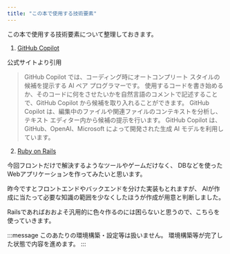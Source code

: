 ```yaml
---
title: "この本で使用する技術要素"
---
```


この本で使用する技術要素について整理しておきます。

1. [GitHub Copilot](https://docs.github.com/ja/copilot/overview-of-github-copilot/about-github-copilot-individual#github-copilot-%E3%81%AB%E3%81%A4%E3%81%84%E3%81%A6)

公式サイトより引用

> GitHub Copilot では、コーディング時にオートコンプリート スタイルの候補を提示する AI ペア プログラマーです。 使用するコードを書き始めるか、そのコードに何をさせたいかを自然言語のコメントで記述することで、GitHub Copilot から候補を取り入れることができます。 GitHub Copilot は、編集中のファイルや関連ファイルのコンテキストを分析し、テキスト エディター内から候補の提示を行います。 GitHub Copilot は、GitHub、OpenAI、Microsoft によって開発された生成 AI モデルを利用しています。



2. [Ruby on Rails](https://rubyonrails.org/)

今回フロントだけで解決するようなツールやゲームだけなく、
DBなどを使ったWebアプリケーションを作ってみたいと思います。

昨今ですとフロントエンドやバックエンドを分けた実装もとれますが、
AIが作成に当たって必要な知識の範囲を少なくしたほうが作成が用意と判断しました。

Railsであればおおよそ汎用的に色々作るのには困らないと思うので、こちらを使っていきます。

:::message
このあたりの環境構築・設定等は扱いません。
環境構築等が完了した状態で内容を進めます。
:::